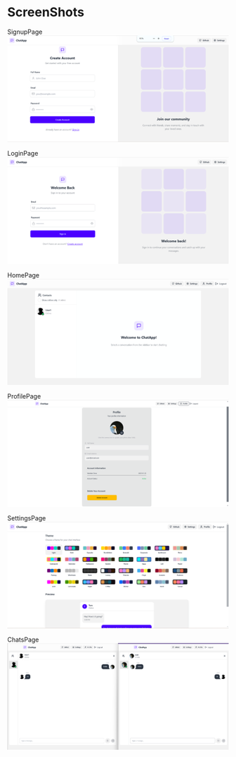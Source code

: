 # ScreenShots

SignupPage
<img src="../frontend/public/signup.png" alt="Signup Page">

LoginPage
<img src="../frontend/public/login.png" alt="Login Page">

HomePage
<img src="../frontend/public/home.png" alt="HomePage ">

ProfilePage
<img src="../frontend/public/profile.png" alt="Profile Page">

SettingsPage
<img src="../frontend/public/settings.png" alt="Settings Page">

ChatsPage
<img src="../frontend/public/chats.png" alt="Chats Page">